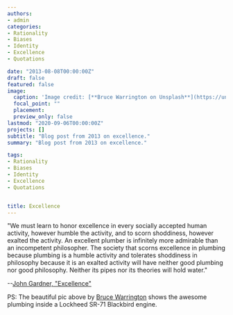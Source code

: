 ```yaml
---
authors:
- admin
categories:
- Rationality
- Biases
- Identity
- Excellence
- Quotations

date: "2013-08-08T00:00:00Z"
draft: false
featured: false
image:
  caption: 'Image credit: [**Bruce Warrington on Unsplash**](https://unsplash.com/photos/P8CGvIQB1uo)'
  focal_point: ""
  placement: 
  preview_only: false
lastmod: "2020-09-06T00:00:00Z" 
projects: []
subtitle: "Blog post from 2013 on excellence."
summary: "Blog post from 2013 on excellence."

tags:
- Rationality
- Biases
- Identity
- Excellence
- Quotations


title: Excellence
---
```


"We must learn to honor excellence in every socially accepted human activity, however humble the activity, and to scorn shoddiness, however exalted the activity. An excellent plumber is infinitely more admirable than an incompetent philosopher. The society that scorns excellence in plumbing because plumbing is a humble activity and tolerates shoddiness in philosophy because it is an exalted activity will have neither good plumbing nor good philosophy. Neither its pipes nor its theories will hold water."

--[John Gardner, "Excellence"](https://www.pbs.org/johngardner/sections/writings.html)

PS: The beautiful pic above by [Bruce Warrington](https://unsplash.com/photos/P8CGvIQB1uo) shows the awesome plumbing inside a Lockheed SR-71 Blackbird engine.